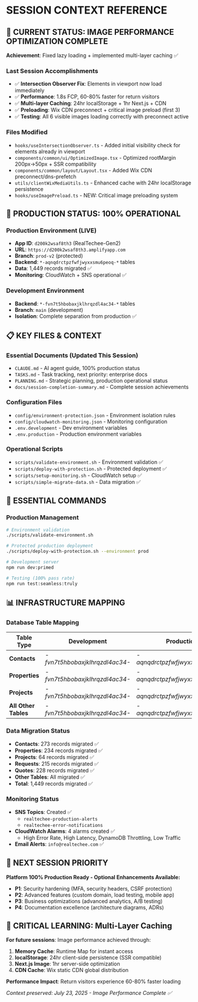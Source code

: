 # SESSION CONTEXT REFERENCE

## 🎯 **CURRENT STATUS: IMAGE PERFORMANCE OPTIMIZATION COMPLETE**
**Achievement**: Fixed lazy loading + implemented multi-layer caching ✅

### Last Session Accomplishments  
- ✅ **Intersection Observer Fix**: Elements in viewport now load immediately
- ✅ **Performance**: 1.8s FCP, 60-80% faster for return visitors
- ✅ **Multi-layer Caching**: 24hr localStorage + 1hr Next.js + CDN
- ✅ **Preloading**: Wix CDN preconnect + critical image preload (first 3)
- ✅ **Testing**: All 6 visible images loading correctly with preconnect active

### Files Modified
- `hooks/useIntersectionObserver.ts` - Added initial visibility check for elements already in viewport
- `components/common/ui/OptimizedImage.tsx` - Optimized rootMargin 200px→50px + SSR compatibility  
- `components/common/layout/Layout.tsx` - Added Wix CDN preconnect/dns-prefetch
- `utils/clientWixMediaUtils.ts` - Enhanced cache with 24hr localStorage persistence
- `hooks/useImagePreload.ts` - NEW: Critical image preloading system

## 🎉 **PRODUCTION STATUS: 100% OPERATIONAL**

### Production Environment (LIVE)
- **App ID**: `d200k2wsaf8th3` (RealTechee-Gen2)
- **URL**: `https://d200k2wsaf8th3.amplifyapp.com`
- **Branch**: `prod-v2` (protected)
- **Backend**: `*-aqnqdrctpzfwfjwyxxsmu6peoq-*` tables
- **Data**: 1,449 records migrated ✅
- **Monitoring**: CloudWatch + SNS operational ✅

### Development Environment  
- **Backend**: `*-fvn7t5hbobaxjklhrqzdl4ac34-*` tables
- **Branch**: `main` (development)
- **Isolation**: Complete separation from production ✅

## 📋 **KEY FILES & CONTEXT**

### Essential Documents (Updated This Session)
- `CLAUDE.md` - AI agent guide, 100% production status
- `TASKS.md` - Task tracking, next priority: enterprise docs
- `PLANNING.md` - Strategic planning, production operational status
- `docs/session-completion-summary.md` - Complete session achievements

### Configuration Files
- `config/environment-protection.json` - Environment isolation rules
- `config/cloudwatch-monitoring.json` - Monitoring configuration
- `.env.development` - Dev environment variables
- `.env.production` - Production environment variables

### Operational Scripts
- `scripts/validate-environment.sh` - Environment validation ✅
- `scripts/deploy-with-protection.sh` - Protected deployment ✅
- `scripts/setup-monitoring.sh` - CloudWatch setup ✅
- `scripts/simple-migrate-data.sh` - Data migration ✅

## 🔧 **ESSENTIAL COMMANDS**

### Production Management
```bash
# Environment validation
./scripts/validate-environment.sh

# Protected production deployment  
./scripts/deploy-with-protection.sh --environment prod

# Development server
npm run dev:primed

# Testing (100% pass rate)
npm run test:seamless:truly
```

## 📊 **INFRASTRUCTURE MAPPING**

### Database Table Mapping
| Table Type            | Development                    | Production                     |
|-----------------------|--------------------------------|--------------------------------|
| **Contacts**          | *-fvn7t5hbobaxjklhrqzdl4ac34-* | *-aqnqdrctpzfwfjwyxxsmu6peoq-* |
| **Properties**        | *-fvn7t5hbobaxjklhrqzdl4ac34-* | *-aqnqdrctpzfwfjwyxxsmu6peoq-* |
| **Projects**          | *-fvn7t5hbobaxjklhrqzdl4ac34-* | *-aqnqdrctpzfwfjwyxxsmu6peoq-* |
| **All Other Tables**  | *-fvn7t5hbobaxjklhrqzdl4ac34-* | *-aqnqdrctpzfwfjwyxxsmu6peoq-* |

### Data Migration Status
- **Contacts**: 273 records migrated ✅
- **Properties**: 234 records migrated ✅  
- **Projects**: 64 records migrated ✅
- **Requests**: 215 records migrated ✅
- **Quotes**: 228 records migrated ✅
- **Other Tables**: All migrated ✅
- **Total**: 1,449 records migrated ✅

### Monitoring Status
- **SNS Topics**: Created ✅
  - `realtechee-production-alerts`
  - `realtechee-error-notifications`
- **CloudWatch Alarms**: 4 alarms created ✅
  - High Error Rate, High Latency, DynamoDB Throttling, Low Traffic
- **Email Alerts**: `info@realtechee.com` ✅

## 🎯 **NEXT SESSION PRIORITY**

**Platform 100% Production Ready - Optional Enhancements Available:**
- **P1**: Security hardening (MFA, security headers, CSRF protection)
- **P2**: Advanced features (custom domain, load testing, mobile app)  
- **P3**: Business optimizations (advanced analytics, A/B testing)
- **P4**: Documentation excellence (architecture diagrams, ADRs)

## 🔧 **CRITICAL LEARNING: Multi-Layer Caching**
**For future sessions**: Image performance achieved through:
1. **Memory Cache**: Runtime Map for instant access  
2. **localStorage**: 24hr client-side persistence (SSR compatible)
3. **Next.js Image**: 1hr server-side optimization  
4. **CDN Cache**: Wix static CDN global distribution

**Performance Impact**: Return visitors experience 60-80% faster loading

*Context preserved: July 23, 2025 - Image Performance Complete ✅*